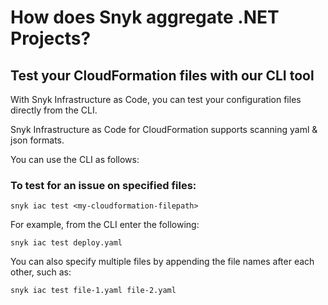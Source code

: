 # How does Snyk aggregate .NET Projects?

##  Test your CloudFormation files with our CLI tool

With Snyk Infrastructure as Code, you can test your configuration files directly from the CLI.

Snyk Infrastructure as Code for CloudFormation supports scanning yaml & json formats. 

You can use the CLI as follows:

### To test for an issue on specified files:

```text
snyk iac test <my-cloudformation-filepath>
```

For example, from the CLI enter the following:

```text
snyk iac test deploy.yaml
```

You can also specify multiple files by appending the file names after each other, such as:

```text
snyk iac test file-1.yaml file-2.yaml
```

